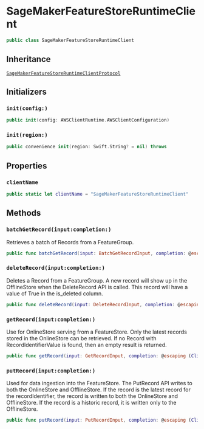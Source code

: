 # SageMakerFeatureStoreRuntimeClient

``` swift
public class SageMakerFeatureStoreRuntimeClient 
```

## Inheritance

[`SageMakerFeatureStoreRuntimeClientProtocol`](/aws-sdk-swift/reference/0.x/AWSSageMakerFeatureStoreRuntime/SageMakerFeatureStoreRuntimeClientProtocol)

## Initializers

### `init(config:)`

``` swift
public init(config: AWSClientRuntime.AWSClientConfiguration) 
```

### `init(region:)`

``` swift
public convenience init(region: Swift.String? = nil) throws 
```

## Properties

### `clientName`

``` swift
public static let clientName = "SageMakerFeatureStoreRuntimeClient"
```

## Methods

### `batchGetRecord(input:completion:)`

Retrieves a batch of Records from a FeatureGroup.

``` swift
public func batchGetRecord(input: BatchGetRecordInput, completion: @escaping (ClientRuntime.SdkResult<BatchGetRecordOutputResponse, BatchGetRecordOutputError>) -> Void)
```

### `deleteRecord(input:completion:)`

Deletes a Record from a FeatureGroup. A new record will show up in the OfflineStore when the DeleteRecord API is called. This record will have a value of True in the is\_deleted column.

``` swift
public func deleteRecord(input: DeleteRecordInput, completion: @escaping (ClientRuntime.SdkResult<DeleteRecordOutputResponse, DeleteRecordOutputError>) -> Void)
```

### `getRecord(input:completion:)`

Use for OnlineStore serving from a FeatureStore. Only the latest records stored in the OnlineStore can be retrieved. If no Record with RecordIdentifierValue is found, then an empty result is returned.

``` swift
public func getRecord(input: GetRecordInput, completion: @escaping (ClientRuntime.SdkResult<GetRecordOutputResponse, GetRecordOutputError>) -> Void)
```

### `putRecord(input:completion:)`

Used for data ingestion into the FeatureStore. The PutRecord API writes to both the OnlineStore and OfflineStore. If the record is the latest record for the recordIdentifier, the record is written to both the OnlineStore and OfflineStore. If the record is a historic record, it is written only to the OfflineStore.

``` swift
public func putRecord(input: PutRecordInput, completion: @escaping (ClientRuntime.SdkResult<PutRecordOutputResponse, PutRecordOutputError>) -> Void)
```
